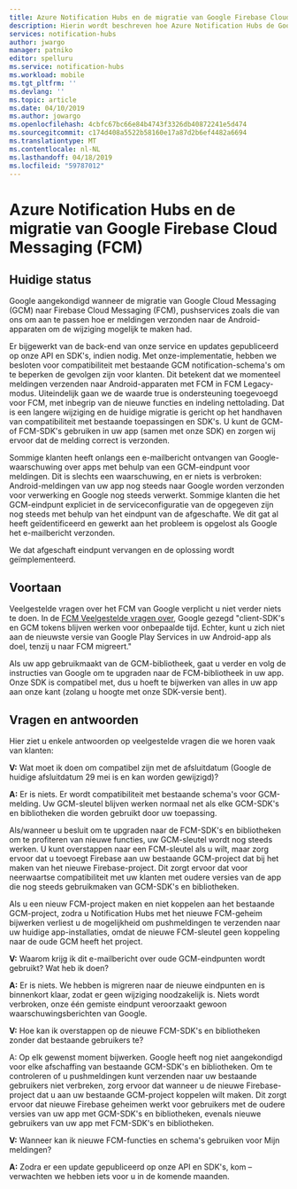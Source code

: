 ```yaml
---
title: Azure Notification Hubs en de migratie van Google Firebase Cloud Messaging (FCM)
description: Hierin wordt beschreven hoe Azure Notification Hubs de Google GCM voor de migratie van het FCM-adressen.
services: notification-hubs
author: jwargo
manager: patniko
editor: spelluru
ms.service: notification-hubs
ms.workload: mobile
ms.tgt_pltfrm: ''
ms.devlang: ''
ms.topic: article
ms.date: 04/10/2019
ms.author: jowargo
ms.openlocfilehash: 4cbfc67bc66e84b4743f3326db40872241e5d474
ms.sourcegitcommit: c174d408a5522b58160e17a87d2b6ef4482a6694
ms.translationtype: MT
ms.contentlocale: nl-NL
ms.lasthandoff: 04/18/2019
ms.locfileid: "59787012"
---
```

# <a name="azure-notification-hubs-and-the-google-firebase-cloud-messaging-fcm-migration"></a>Azure Notification Hubs en de migratie van Google Firebase Cloud Messaging (FCM)

## <a name="current-state"></a>Huidige status

Google aangekondigd wanneer de migratie van Google Cloud Messaging (GCM) naar Firebase Cloud Messaging (FCM), pushservices zoals die van ons om aan te passen hoe er meldingen verzonden naar de Android-apparaten om de wijziging mogelijk te maken had.

Er bijgewerkt van de back-end van onze service en updates gepubliceerd op onze API en SDK's, indien nodig. Met onze-implementatie, hebben we besloten voor compatibiliteit met bestaande GCM notification-schema's om te beperken de gevolgen zijn voor klanten. Dit betekent dat we momenteel meldingen verzenden naar Android-apparaten met FCM in FCM Legacy-modus. Uiteindelijk gaan we de waarde true is ondersteuning toegevoegd voor FCM, met inbegrip van de nieuwe functies en indeling nettolading. Dat is een langere wijziging en de huidige migratie is gericht op het handhaven van compatibiliteit met bestaande toepassingen en SDK's. U kunt de GCM- of FCM-SDK's gebruiken in uw app (samen met onze SDK) en zorgen wij ervoor dat de melding correct is verzonden.

Sommige klanten heeft onlangs een e-mailbericht ontvangen van Google-waarschuwing over apps met behulp van een GCM-eindpunt voor meldingen. Dit is slechts een waarschuwing, en er niets is verbroken: Android-meldingen van uw app nog steeds naar Google worden verzonden voor verwerking en Google nog steeds verwerkt. Sommige klanten die het GCM-eindpunt expliciet in de serviceconfiguratie van de opgegeven zijn nog steeds met behulp van het eindpunt van de afgeschafte. We dit gat al heeft geïdentificeerd en gewerkt aan het probleem is opgelost als Google het e-mailbericht verzonden.

We dat afgeschaft eindpunt vervangen en de oplossing wordt geïmplementeerd.

## <a name="going-forward"></a>Voortaan

Veelgestelde vragen over het FCM van Google verplicht u niet verder niets te doen. In de [FCM Veelgestelde vragen over](https://developers.google.com/cloud-messaging/faq), Google gezegd "client-SDK's en GCM tokens blijven werken voor onbepaalde tijd. Echter, kunt u zich niet aan de nieuwste versie van Google Play Services in uw Android-app als doel, tenzij u naar FCM migreert."

Als uw app gebruikmaakt van de GCM-bibliotheek, gaat u verder en volg de instructies van Google om te upgraden naar de FCM-bibliotheek in uw app. Onze SDK is compatibel met, dus u hoeft te bijwerken van alles in uw app aan onze kant (zolang u hoogte met onze SDK-versie bent).

## <a name="questions-and-answers"></a>Vragen en antwoorden

Hier ziet u enkele antwoorden op veelgestelde vragen die we horen vaak van klanten:

**V:** Wat moet ik doen om compatibel zijn met de afsluitdatum (Google de huidige afsluitdatum 29 mei is en kan worden gewijzigd)?

**A:** Er is niets. Er wordt compatibiliteit met bestaande schema's voor GCM-melding. Uw GCM-sleutel blijven werken normaal net als elke GCM-SDK's en bibliotheken die worden gebruikt door uw toepassing.

Als/wanneer u besluit om te upgraden naar de FCM-SDK's en bibliotheken om te profiteren van nieuwe functies, uw GCM-sleutel wordt nog steeds werken. U kunt overstappen naar een FCM-sleutel als u wilt, maar zorg ervoor dat u toevoegt Firebase aan uw bestaande GCM-project dat bij het maken van het nieuwe Firebase-project. Dit zorgt ervoor dat voor neerwaartse compatibiliteit met uw klanten met oudere versies van de app die nog steeds gebruikmaken van GCM-SDK's en bibliotheken.

Als u een nieuw FCM-project maken en niet koppelen aan het bestaande GCM-project, zodra u Notification Hubs met het nieuwe FCM-geheim bijwerken verliest u de mogelijkheid om pushmeldingen te verzenden naar uw huidige app-installaties, omdat de nieuwe FCM-sleutel geen koppeling naar de oude GCM heeft het project.

**V:** Waarom krijg ik dit e-mailbericht over oude GCM-eindpunten wordt gebruikt? Wat heb ik doen?

**A:** Er is niets. We hebben is migreren naar de nieuwe eindpunten en is binnenkort klaar, zodat er geen wijziging noodzakelijk is. Niets wordt verbroken, onze één gemiste eindpunt veroorzaakt gewoon waarschuwingsberichten van Google.

**V:** Hoe kan ik overstappen op de nieuwe FCM-SDK's en bibliotheken zonder dat bestaande gebruikers te?

A: Op elk gewenst moment bijwerken. Google heeft nog niet aangekondigd voor elke afschaffing van bestaande GCM-SDK's en bibliotheken. Om te controleren of u pushmeldingen kunt verzenden naar uw bestaande gebruikers niet verbreken, zorg ervoor dat wanneer u de nieuwe Firebase-project dat u aan uw bestaande GCM-project koppelen wilt maken. Dit zorgt ervoor dat nieuwe Firebase geheimen werkt voor gebruikers met de oudere versies van uw app met GCM-SDK's en bibliotheken, evenals nieuwe gebruikers van uw app met FCM-SDK's en bibliotheken.

**V:** Wanneer kan ik nieuwe FCM-functies en schema's gebruiken voor Mijn meldingen?

**A:** Zodra er een update gepubliceerd op onze API en SDK's, kom – verwachten we hebben iets voor u in de komende maanden.
